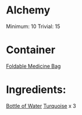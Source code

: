<!-- TITLE: Turquoise Potion -->
<!-- SUBTITLE: A potion made from turquoise infused in water -->

# Alchemy
Minimum: 10
Trivial: 15

# Container
[Foldable Medicine Bag](foldable-medicine-bag)

# Ingredients:
[Bottle of Water](bottle-of-water)
[Turquoise](turquoise) x 3